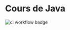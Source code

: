 # Cours de Java

![ci workflow badge](https://github.com/yostane/cours-java/actions/workflows/ci.yml/badge.svg)
